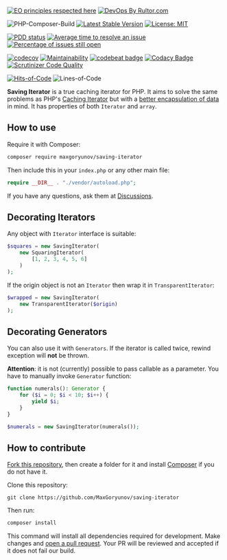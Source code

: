[![EO principles respected here](https://www.elegantobjects.org/badge.svg)](https://www.elegantobjects.org)
[![DevOps By Rultor.com](http://www.rultor.com/b/MaxGoryunov/saving-iterator)](http://www.rultor.com/p/MaxGoryunov/saving-iterator)

![PHP-Composer-Build](https://github.com/MaxGoryunov/saving-iterator/actions/workflows/php.yml/badge.svg)
[![Latest Stable Version](http://poser.pugx.org/maxgoryunov/saving-iterator/v)](https://packagist.org/packages/maxgoryunov/saving-iterator)
[![License: MIT](https://img.shields.io/badge/License-MIT-green.svg)](https://github.com/MaxGoryunov/saving-iterator/blob/master/LICENSE)

[![PDD status](https://www.0pdd.com/svg?name=MaxGoryunov/saving-iterator)](https://www.0pdd.com/p?name=MaxGoryunov/saving-iterator)
[![Average time to resolve an issue](http://isitmaintained.com/badge/resolution/MaxGoryunov/saving-iterator.svg)](http://isitmaintained.com/project/MaxGoryunov/saving-iterator "Average time to resolve an issue")
[![Percentage of issues still open](http://isitmaintained.com/badge/open/MaxGoryunov/saving-iterator.svg)](http://isitmaintained.com/project/MaxGoryunov/saving-iterator "Percentage of issues still open")

[![codecov](https://codecov.io/gh/MaxGoryunov/saving-iterator/branch/master/graph/badge.svg?token=KYRZ0UK8E8)](https://codecov.io/gh/MaxGoryunov/saving-iterator)
[![Maintainability](https://api.codeclimate.com/v1/badges/d721a5fca4901010520e/maintainability)](https://codeclimate.com/github/MaxGoryunov/saving-iterator/maintainability)
[![codebeat badge](https://codebeat.co/badges/b95d6d2e-f46c-4270-a474-21d3ba562e31)](https://codebeat.co/projects/github-com-maxgoryunov-saving-iterator-master)
[![Codacy Badge](https://app.codacy.com/project/badge/Grade/993e91480dfa4239a780d5d7af528d30)](https://www.codacy.com/gh/MaxGoryunov/saving-iterator/dashboard?utm_source=github.com&amp;utm_medium=referral&amp;utm_content=MaxGoryunov/saving-iterator&amp;utm_campaign=Badge_Grade)
[![Scrutinizer Code Quality](https://scrutinizer-ci.com/g/MaxGoryunov/saving-iterator/badges/quality-score.png?b=master)](https://scrutinizer-ci.com/g/MaxGoryunov/saving-iterator/?branch=master)

[![Hits-of-Code](https://hitsofcode.com/github/MaxGoryunov/saving-iterator?branch=master)](https://hitsofcode.com/github/MaxGoryunov/saving-iterator/view)
![Lines-of-Code](https://tokei.rs/b1/github/MaxGoryunov/saving-iterator?branch=master)

**Saving Iterator** is a true caching iterator for PHP. It aims to solve the same problems as PHP's [Caching Iterator](https://www.php.net/manual/ru/class.cachingiterator.php) but with a [better encapsulation of data](https://www.yegor256.com/2016/11/21/naked-data.html) in mind. It has properties of both `Iterator` and `array`.

## How to use

Require it with Composer:

```bash
composer require maxgoryunov/saving-iterator
```

Then include this in your `index.php` or any other main file:

```PHP
require __DIR__ . "./vendor/autoload.php";
```

If you have any questions, ask them at [Discussions](https://github.com/MaxGoryunov/saving-iterator/discussions).

## Decorating Iterators

Any object with `Iterator` interface is suitable:

```PHP
$squares = new SavingIterator(
    new SquaringIterator(
        [1, 2, 3, 4, 5, 6]
    )
);
```

If the origin object is not an `Iterator` then wrap it in `TransparentIterator`:

```PHP
$wrapped = new SavingIterator(
    new TransparentIterator($origin)
);
```

## Decorating Generators

You can also use it with `Generators`. If the iterator is called twice, rewind exception will **not** be thrown.

**Attention**: it is not (currently) possible to pass callable as a parameter. You have to manually invoke `Generator` function:

```PHP
function numerals(): Generator {
    for ($i = 0; $i < 10; $i++) {
        yield $i;
    }
}

$numerals = new SavingIterator(numerals());
```

## How to contribute

[Fork this repository](https://docs.github.com/en/get-started/quickstart/fork-a-repo), then create a folder for it and install [Composer](https://getcomposer.org/download/) if you do not have it.

Clone this repository:

```git
git clone https://github.com/MaxGoryunov/saving-iterator
```

Then run:

```bash
composer install
```

This command will install all dependencies required for development. Make changes and [open a pull request](https://github.com/MaxGoryunov/saving-iterator/pulls). Your PR will be reviewed and accepted if it does not fail our build.
